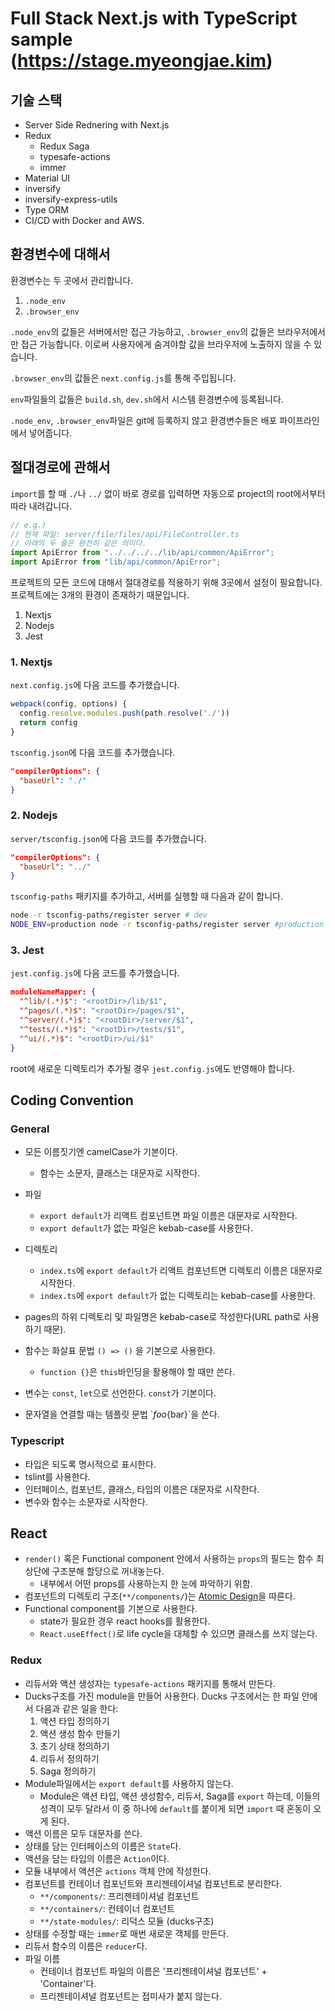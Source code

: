 # Full Stack Next.js with TypeScript sample (https://stage.myeongjae.kim)

## 기술 스택

- Server Side Rednering with Next.js
- Redux
  - Redux Saga
  - typesafe-actions
  - immer
- Material UI
- inversify
- inversify-express-utils
- Type ORM
- CI/CD with Docker and AWS.

## 환경변수에 대해서

환경변수는 두 곳에서 관리합니다.

1. `.node_env`
2. `.browser_env`

`.node_env`의 값들은 서버에서만 접근 가능하고, `.browser_env`의 값들은 브라우저에서만 접근 가능합니다. 이로써 사용자에게 숨겨야할 값을 브라우저에 노출하지 않을 수 있습니다.

`.browser_env`의 값들은 `next.config.js`를 통해 주입됩니다. 

`env`파일들의 값들은 `build.sh`, `dev.sh`에서 시스템 환경변수에 등록됩니다.

`.node_env`, `.browser_env`파일은 git에 등록하지 않고 환경변수들은 배포 파이프라인에서 넣어줍니다.

## 절대경로에 관해서

`import`를 할 때 `./`나 `../` 없이 바로 경로를 입력하면 자동으로 project의 root에서부터 따라 내려갑니다.

```typescript
// e.g.)
// 현재 파일: server/file/files/api/FileController.ts
// 아래의 두 줄은 완전히 같은 의미다.
import ApiError from "../../../../lib/api/common/ApiError";
import ApiError from "lib/api/common/ApiError";
```

프로젝트의 모든 코드에 대해서 절대경로를 적용하기 위해 3곳에서 설정이 필요합니다. 프로젝트에는 3개의 환경이 존재하기 때문입니다.

1. Nextjs
2. Nodejs
3. Jest

### 1. Nextjs

`next.config.js`에 다음 코드를 추가했습니다.

```javascript
webpack(config, options) {
  config.resolve.modules.push(path.resolve('./'))
  return config
}
```

`tsconfig.json`에 다음 코드를 추가했습니다.

```json
"compilerOptions": {
  "baseUrl": "./"
}
```

### 2. Nodejs

`server/tsconfig.json`에 다음 코드를 추가했습니다.

```json
"compilerOptions": {
  "baseUrl": "../"
}
```

`tsconfig-paths` 패키지를 추가하고, 서버를 실행할 때 다음과 같이 합니다.

```bash
node -r tsconfig-paths/register server # dev
NODE_ENV=production node -r tsconfig-paths/register server #production
```

### 3. Jest

`jest.config.js`에 다음 코드를 추가했습니다.

```json
moduleNameMapper: {
  "^lib/(.*)$": "<rootDir>/lib/$1",
  "^pages/(.*)$": "<rootDir>/pages/$1",
  "^server/(.*)$": "<rootDir>/server/$1",
  "^tests/(.*)$": "<rootDir>/tests/$1",
  "^ui/(.*)$": "<rootDir>/ui/$1"
}
```

root에 새로운 디렉토리가 추가될 경우 `jest.config.js`에도 반영해야 합니다.

## Coding Convention

### General

- 모든 이름짓기엔 camelCase가 기본이다.
  - 함수는 소문자, 클래스는 대문자로 시작한다.
- 파일
  - `export default`가 리액트 컴포넌트면 파일 이름은 대문자로 시작한다.
  - `export default`가 없는 파일은 kebab-case를 사용한다.
- 디렉토리
  - `index.ts`에 `export default`가 리액트 컴포넌트면 디렉토리 이름은 대문자로 시작한다.
  - `index.ts`에 `export default`가 없는 디렉토리는 kebab-case를 사용한다.
- pages의 하위 디렉토리 및 파일명은 kebab-case로 작성한다(URL path로 사용하기 때문).

- 함수는 화살표 문법 `() => ()` 을 기본으로 사용한다.
  - `function {}`은 `this`바인딩을 활용해야 할 때만 쓴다.
- 변수는 `const`, `let`으로 선언한다. `const`가 기본이다.
- 문자열을 연결할 때는 템플릿 문법 \`${foo}${bar}\`을 쓴다.

### Typescript

- 타입은 되도록 명시적으로 표시한다.
- tslint를 사용한다.
- 인터페이스, 컴포넌트, 클래스, 타입의 이름은 대문자로 시작한다.
- 변수와 함수는 소문자로 시작한다.

## React

- `render()` 혹은 Functional component 안에서 사용하는 `props`의 필드는 함수 최상단에 구조분해 할당으로 꺼내놓는다.
    - 내부에서 어떤 props를 사용하는지 한 눈에 파악하기 위함.
- 컴포넌트의 디렉토리 구조(`**/components/`)는 [Atomic Design](https://brunch.co.kr/@ultra0034/63)을 따른다.
- Functional component를 기본으로 사용한다.
  - state가 필요한 경우 react hooks를 활용한다.
  - `React.useEffect()`로 life cycle을 대체할 수 있으면 클래스를 쓰지 않는다.

### Redux

- 리듀서와 액션 생성자는 `typesafe-actions` 패키지를 통해서 만든다.
- Ducks구조를 가진 module을 만들어 사용한다. Ducks 구조에서는 한 파일 안에서 다음과 같은 일을 한다:
    1. 액션 타입 정의하기
    2. 액션 생성 함수 만들기
    3. 초기 상태 정의하기
    4. 리듀서 정의하기
    5. Saga 정의하기
- Module파일에서는 `export default`를 사용하지 않는다.
  - Module은 액션 타입, 액션 생성함수, 리듀서, Saga를 `export` 하는데, 이들의 성격이 모두 달라서 이 중 하나에 `default`를 붙이게 되면 `import` 때 혼동이 오게 된다.
- 액션 이름은 모두 대문자를 쓴다.
- 상태를 담는 인터페이스의 이름은 `State`다.
- 액션을 담는 타입의 이름은 `Action`이다.
- 모듈 내부에서 액션은 `actions` 객체 안에 작성한다.
- 컴포넌트를 컨테이너 컴포넌트와 프리젠테이셔널 컴포넌트로 분리한다.
  - `**/components/`: 프리젠테이셔널 컴포넌트
  - `**/containers/`: 컨테이너 컴포넌트
  - `**/state-modules/`: 리덕스 모듈 (ducks구조)
- 상태를 수정할 때는 `immer`로 매번 새로운 객체를 만든다.
- 리듀서 함수의 이름은 `reducer`다.
- 파일 이름
  - 컨테이너 컴포넌트 파일의 이름은 '프리젠테이셔널 컴포넌트' + 'Container'다.
  - 프리젠테이셔널 컴포넌트는 접미사가 붙지 않는다.